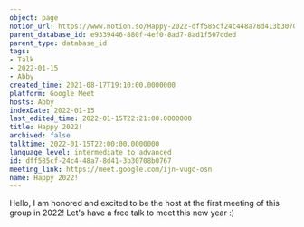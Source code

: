 ```yaml
---
object: page
notion_url: https://www.notion.so/Happy-2022-dff585cf24c448a78d413b30708b0767
parent_database_id: e9339446-880f-4ef0-8ad7-8ad1f507dded
parent_type: database_id
tags:
- Talk
- 2022-01-15
- Abby
created_time: 2021-08-17T19:10:00.0000000
platform: Google Meet
hosts: Abby
indexDate: 2022-01-15
last_edited_time: 2022-01-15T22:21:00.0000000
title: Happy 2022!
archived: false
talktime: 2022-01-15T22:00:00.0000000
language_level: intermediate to advanced
id: dff585cf-24c4-48a7-8d41-3b30708b0767
meeting_link: https://meet.google.com/ijn-vugd-osn
name: Happy 2022!
---
```


Hello, I am honored and excited to be the host at the first meeting of this group in 2022! Let's have a free talk to meet this new year :)






